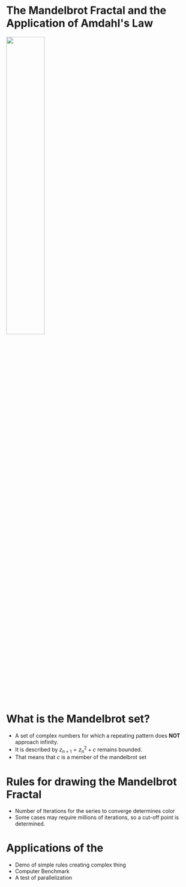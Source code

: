 # The Mandelbrot Fractal and the Application of Amdahl's Law
<img src="http://upload.wikimedia.org/wikipedia/commons/2/21/Mandel_zoom_00_mandelbrot_set.jpg" width="45%" style="margin:auto"/>

# What is the Mandelbrot set?
* A set of complex numbers for which a repeating pattern does **NOT**
approach infinity.
* It is described by $z_{n+1} = z_{n}^2+c$ remains bounded.
* That means that $c$ is a member of the mandelbrot set

# Rules for drawing the Mandelbrot Fractal
* Number of Iterations for the series to converge determines color
* Some cases may require millions of iterations, so a cut-off point is
  determined.

# Applications of the 
* Demo of simple rules creating complex thing
* Computer Benchmark
* A test of parallelization
